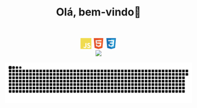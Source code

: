   <div align="center"> <h1>Olá, bem-vindo👋</h1> </div>
  <br><br>
  <div align="center">
  <img align="column" alt="Js" height="30" width="30" src="https://raw.githubusercontent.com/devicons/devicon/master/icons/javascript/javascript-plain.svg">
  <img align="column" alt="HTML" height="30" width="30" src="https://raw.githubusercontent.com/devicons/devicon/master/icons/html5/html5-original.svg">
  <img align="column" alt="CSS" height="30" width="30" src="https://raw.githubusercontent.com/devicons/devicon/master/icons/css3/css3-original.svg"> <br>
  
</div>
<div align="center">
  <a href="https://github.com/soucinthia">
  <img height="130em" src="https://github-readme-stats.vercel.app/api/top-langs/?username=soucinthia&layout=compact&langs_count=7&theme=dracula"/>
</div>

<div> 
 
![Snake animation](https://github.com/soucinthia/soucinthia/blob/output/github-contribution-grid-snake.svg)
 
 
</div>
